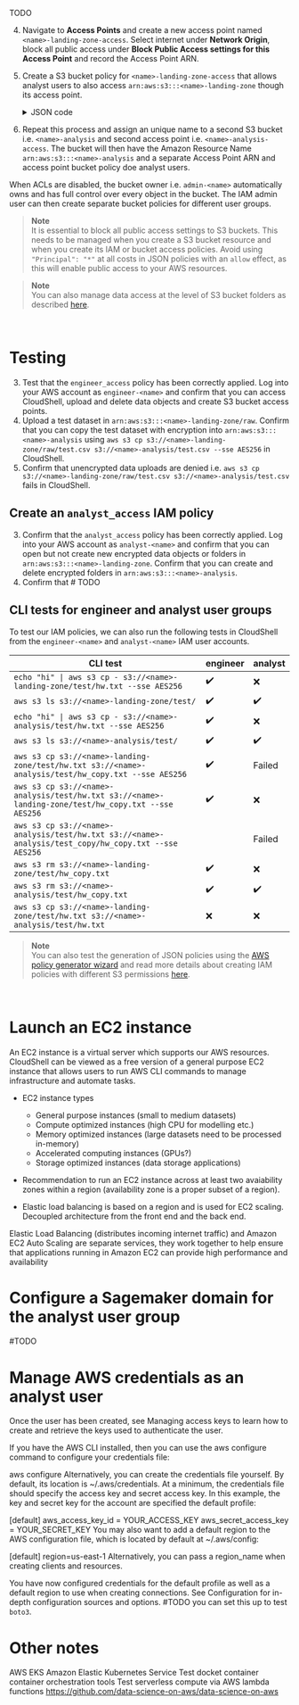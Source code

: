 TODO 

4. Navigate to **Access Points** and create a new access point named `<name>-landing-zone-access`. Select internet under **Network Origin**, block all public access under **Block Public Access settings for this Access Point** and record the Access Point ARN.    
5. Create a S3 bucket policy for `<name>-landing-zone-access` that allows analyst users to also access `arn:aws:s3:::<name>-landing-zone` though its access point.   

    <details><summary>JSON code</summary><p>  

    ```json
    {
        "Version": "2012-10-17",
        "Statement" : 
        [
            {
                "Effect": "Allow",
                "Principal" : {"AWS": "arn:aws:iam::<aws-account-id>:user/analyst-<name>"},
                "Action" : "s3:*",
                "Resource" : "arn:aws:s3:ap-southeast-2:<aws-account-id>:accesspoint/<name>-landing-zone-access",  
                "Condition": {"StringEquals": {"s3:DataAccessPointAccount": "<aws-account-id>"}}
            }
        ]
    }
    ```
    </p></details>

6. Repeat this process and assign an unique name to a second S3 bucket i.e. `<name>-analysis` and second access point i.e. `<name>-analysis-access`. The bucket will then have the Amazon Resource Name `arn:aws:s3:::<name>-analysis` and a separate Access Point ARN and access point bucket policy doe analyst users.      

When ACLs are disabled, the bucket owner i.e. `admin-<name>` automatically owns and has full control over every object in the bucket. The IAM admin user can then create separate bucket policies for different user groups.  

>**Note**  
> It is essential to block all public access settings to S3 buckets. This needs to be managed when you create a S3 bucket resource and when you create its IAM or bucket access policies. Avoid using `"Principal": "*"` at all costs in JSON policies with an `allow` effect, as this will enable public access to your AWS resources.    

>**Note**  
> You can also manage data access at the level of S3 bucket folders as described [here](https://docs.aws.amazon.com/AmazonS3/latest/userguide/walkthrough1.html#walkthrough-background1).    
</br>   

# Testing  

3. Test that the `engineer_access` policy has been correctly applied. Log into your AWS account as `engineer-<name>` and confirm that you can access CloudShell, upload and delete data objects and create S3 bucket access points.  
4. Upload a test dataset in `arn:aws:s3:::<name>-landing-zone/raw`. Confirm that you can copy the test dataset with encryption into `arn:aws:s3:::<name>-analysis` using `aws s3 cp s3://<name>-landing-zone/raw/test.csv s3://<name>-analysis/test.csv --sse AES256` in CloudShell.  
5. Confirm that unencrypted data uploads are denied i.e. `aws s3 cp s3://<name>-landing-zone/raw/test.csv s3://<name>-analysis/test.csv` fails in CloudShell.   

## Create an `analyst_access` IAM policy  

3. Confirm that the `analyst_access` policy has been correctly applied. Log into your AWS account as `analyst-<name>` and confirm that you can open but not create new encrypted data objects or folders in `arn:aws:s3:::<name>-landing-zone`. Confirm that you can create and delete encrypted folders in `arn:aws:s3:::<name>-analysis`.  
4. Confirm that # TODO  

## CLI tests for engineer and analyst user groups   
To test our IAM policies, we can also run the following tests in CloudShell from the `engineer-<name>` and `analyst-<name>` IAM user accounts.  

| CLI test | engineer | analyst |  
| ------------------------------------------------------------------------------------ | ------------------ | --- |   
| `echo "hi" \| aws s3 cp - s3://<name>-landing-zone/test/hw.txt --sse AES256` | :heavy_check_mark: | :x: |   
| `aws s3 ls s3://<name>-landing-zone/test/`  | :heavy_check_mark:  | :heavy_check_mark: |     
| `echo "hi" \| aws s3 cp - s3://<name>-analysis/test/hw.txt --sse AES256` | :heavy_check_mark: | :x: |     
| `aws s3 ls s3://<name>-analysis/test/` | :heavy_check_mark:  | :heavy_check_mark: |     
| `aws s3 cp s3://<name>-landing-zone/test/hw.txt s3://<name>-analysis/test/hw_copy.txt --sse AES256` | :heavy_check_mark: | Failed |     
| `aws s3 cp s3://<name>-analysis/test/hw.txt s3://<name>-landing-zone/test/hw_copy.txt --sse AES256` | :heavy_check_mark: | :x: |   
| `aws s3 cp s3://<name>-analysis/test/hw.txt s3://<name>-analysis/test_copy/hw_copy.txt --sse AES256` |  | Failed |     
| `aws s3 rm s3://<name>-landing-zone/test/hw_copy.txt` | :heavy_check_mark:  | :x: |   
| `aws s3 rm s3://<name>-analysis/test/hw_copy.txt` | :heavy_check_mark:  | :heavy_check_mark: |   
| `aws s3 cp s3://<name>-landing-zone/test/hw.txt s3://<name>-analysis/test/hw.txt` | :x: | :x: |    

>**Note**  
> You can also test the generation of JSON policies using the [AWS policy generator wizard](https://awspolicygen.s3.amazonaws.com/policygen.html) and read more details about creating IAM policies with different S3 permissions [here](https://aws.amazon.com/blogs/security/writing-iam-policies-grant-access-to-user-specific-folders-in-an-amazon-s3-bucket/).   
</br>


# Launch an EC2 instance    
An EC2 instance is a virtual server which supports our AWS resources. CloudShell can be viewed as a free version of a general purpose EC2 instance that allows users to run AWS CLI commands to manage infrastructure and automate tasks.       

+ EC2 instance types
    + General purpose instances (small to medium datasets)
    + Compute optimized instances (high CPU for modelling etc.)
    + Memory optimized instances (large datasets need to be processed in-memory)
    + Accelerated computing instances (GPUs?)
    + Storage optimized instances  (data storage applications)

+ Recommendation to run an EC2 instance across at least two avaiability zones within a region (availability zone is a proper subset of a region).  
+ Elastic load balancing is based on a region and is used for EC2 scaling. Decoupled architecture from the front end and the back end.   

Elastic Load Balancing (distributes incoming internet traffic) and Amazon EC2 Auto Scaling are separate services, they work together to help ensure that applications running in Amazon EC2 can provide high performance and availability  


# Configure a Sagemaker domain for the analyst user group     



#TODO 

# Manage AWS credentials as an analyst user   
Once the user has been created, see Managing access keys to learn how to create and retrieve the keys used to authenticate the user.

If you have the AWS CLI installed, then you can use the aws configure command to configure your credentials file:

aws configure
Alternatively, you can create the credentials file yourself. By default, its location is ~/.aws/credentials. At a minimum, the credentials file should specify the access key and secret access key. In this example, the key and secret key for the account are specified the default profile:

[default]
aws_access_key_id = YOUR_ACCESS_KEY
aws_secret_access_key = YOUR_SECRET_KEY
You may also want to add a default region to the AWS configuration file, which is located by default at ~/.aws/config:

[default]
region=us-east-1
Alternatively, you can pass a region_name when creating clients and resources.

You have now configured credentials for the default profile as well as a default region to use when creating connections. See Configuration for in-depth configuration sources and options.
#TODO you can set this up to test `boto3`.  


# Other notes 
AWS EKS Amazon Elastic Kubernetes Service
Test docket container 
container orchestration tools 
Test serverless compute via AWS lambda functions 
https://github.com/data-science-on-aws/data-science-on-aws  